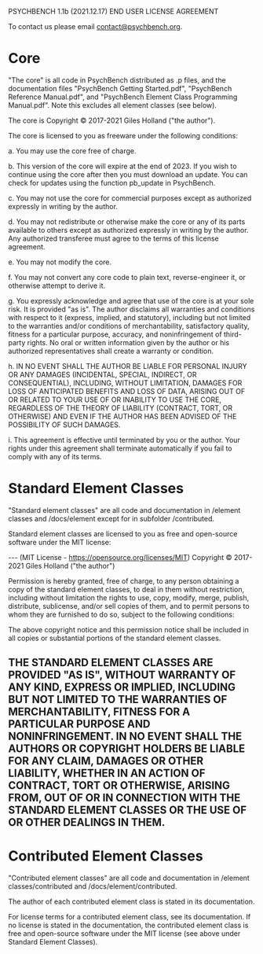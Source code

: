 PSYCHBENCH 1.1b (2021.12.17) END USER LICENSE AGREEMENT



To contact us please email contact@psychbench.org.



Core
==========

"The core" is all code in PsychBench distributed as .p files, and the
documentation files "PsychBench Getting Started.pdf", "PsychBench Reference
Manual.pdf", and "PsychBench Element Class Programming Manual.pdf". Note this
excludes all element classes (see below).

The core is Copyright © 2017-2021 Giles Holland ("the author").

The core is licensed to you as freeware under the following conditions:

a. You may use the core free of charge.

b. This version of the core will expire at the end of 2023. If you wish to 
continue using the core after then you must download an update. You can check 
for updates using the function pb_update in PsychBench.

c. You may not use the core for commercial purposes except as authorized
expressly in writing by the author.

d. You may not redistribute or otherwise make the core or any of its parts
available to others except as authorized expressly in writing by the author.
Any authorized transferee must agree to the terms of this license agreement.

e. You may not modify the core.

f. You may not convert any core code to plain text, reverse-engineer it, or
otherwise attempt to derive it.

g. You expressly acknowledge and agree that use of the core is at your sole
risk. It is provided "as is". The author disclaims all warranties and
conditions with respect to it (express, implied, and statutory), including but
not limited to the warranties and/or conditions of merchantability,
satisfactory quality, fitness for a particular purpose, accuracy, and
noninfringement of third-party rights. No oral or written information given by
the author or his authorized representatives shall create a warranty or
condition.

h. IN NO EVENT SHALL THE AUTHOR BE LIABLE FOR PERSONAL INJURY OR ANY DAMAGES
(INCIDENTAL, SPECIAL, INDIRECT, OR CONSEQUENTIAL), INCLUDING, WITHOUT
LIMITATION, DAMAGES FOR LOSS OF ANTICIPATED BENEFITS AND LOSS OF DATA, ARISING
OUT OF OR RELATED TO YOUR USE OF OR INABILITY TO USE THE CORE, REGARDLESS OF
THE THEORY OF LIABILITY (CONTRACT, TORT, OR OTHERWISE) AND EVEN IF THE AUTHOR
HAS BEEN ADVISED OF THE POSSIBILITY OF SUCH DAMAGES.

i. This agreement is effective until terminated by you or the author. Your
rights under this agreement shall terminate automatically if you fail to
comply with any of its terms.



Standard Element Classes
==========

"Standard element classes" are all code and documentation in <PsychBench folder>/element classes 
and <PsychBench folder>/docs/element except for in subfolder /contributed.

Standard element classes are licensed to you as free and open-source software
under the MIT license:

--- (MIT License - https://opensource.org/licenses/MIT)
Copyright © 2017-2021 Giles Holland ("the author")

Permission is hereby granted, free of charge, to any person obtaining a copy
of the standard element classes, to deal in them without restriction,
including without limitation the rights to use, copy, modify, merge, publish,
distribute, sublicense, and/or sell copies of them, and to permit persons to
whom they are furnished to do so, subject to the following conditions:

The above copyright notice and this permission notice shall be included in all
copies or substantial portions of the standard element classes.

THE STANDARD ELEMENT CLASSES ARE PROVIDED "AS IS", WITHOUT WARRANTY OF ANY
KIND, EXPRESS OR IMPLIED, INCLUDING BUT NOT LIMITED TO THE WARRANTIES OF
MERCHANTABILITY, FITNESS FOR A PARTICULAR PURPOSE AND NONINFRINGEMENT. IN NO
EVENT SHALL THE AUTHORS OR COPYRIGHT HOLDERS BE LIABLE FOR ANY CLAIM, DAMAGES
OR OTHER LIABILITY, WHETHER IN AN ACTION OF CONTRACT, TORT OR OTHERWISE,
ARISING FROM, OUT OF OR IN CONNECTION WITH THE STANDARD ELEMENT CLASSES OR
THE USE OF OR OTHER DEALINGS IN THEM.
---



Contributed Element Classes
==========

"Contributed element classes" are all code and documentation in 
<PsychBench folder>/element classes/contributed and <PsychBench folder>/docs/element/contributed.

The author of each contributed element class is stated in its documentation.

For license terms for a contributed element class, see its documentation. If
no license is stated in the documentation, the contributed element class is
free and open-source software under the MIT license (see above under Standard Element
Classes).
